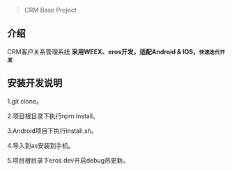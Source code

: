 >CRM Base Project

## 介绍
CRM客户关系管理系统 **采用WEEX、eros开发，适配Android & IOS，`快速迭代开发`**


## 安装开发说明 
1.git clone。

2.项目根目录下执行npm install。

3.Android项目下执行install.sh。

4.导入到as安装到手机。

5.项目根目录下eros dev开启debug热更新。